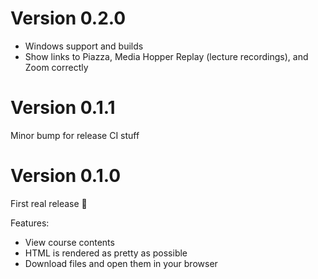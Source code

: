 # Version 0.2.0

  - Windows support and builds
  - Show links to Piazza, Media Hopper Replay (lecture recordings), and Zoom correctly

# Version 0.1.1

Minor bump for release CI stuff


# Version 0.1.0

First real release 🎉

Features:

  - View course contents
  - HTML is rendered as pretty as possible
  - Download files and open them in your browser
